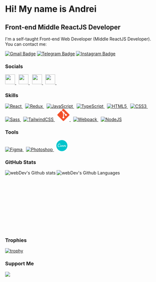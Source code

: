 # Hi! My name is Andrei

## Front-end Middle ReactJS Developer

I'm a self-taught Front-end Web Developer (Middle ReactJS Developer). You can contact me:

[![Gmail Badge](https://img.shields.io/badge/-Gmail-red?style=flat&logo=Gmail&logoColor=white)](mailto:exslym@gmail.com) [![Telegram Badge](https://img.shields.io/badge/-exslym-blue?style=flat&logo=Telegram&logoColor=white)](https://t.me/exslym) [![Instagram Badge](https://img.shields.io/badge/-exslym-hotpink?style=flat&logo=Instagram&logoColor=white)](https://www.instagram.com/ex.slym/)  

### Socials

<div align="left">
	<a href="https://www.github.com/exslym" target="_blank" rel="noreferrer">
		<img src="https://raw.githubusercontent.com/danielcranney/readme-generator/main/public/icons/socials/github.svg" width="32" height="32" />
	</a>&nbsp
	<a href="https://www.linkedin.com/in/exslym" target="_blank" rel="noreferrer">
		<img src="https://raw.githubusercontent.com/danielcranney/readme-generator/main/public/icons/socials/linkedin.svg" width="32" height="32" />
	</a>&nbsp
	<a href="https://www.instagram.com/ex.slym" target="_blank" rel="noreferrer">
		<img src="https://raw.githubusercontent.com/danielcranney/readme-generator/main/public/icons/socials/instagram.svg" width="32" height="32" />
	</a>&nbsp
	<a href="https://www.youtube.com/c/exslym" target="_blank" rel="noreferrer">
		<img src="https://raw.githubusercontent.com/danielcranney/readme-generator/main/public/icons/socials/youtube.svg" width="32" height="32" />
	</a>&nbsp
</div>

### Skills

<div align="left">
	<a href="https://reactjs.org/" target="_blank" rel="noreferrer">
		<img src="https://raw.githubusercontent.com/danielcranney/readme-generator/main/public/icons/skills/react-colored.svg" width="36" height="36" alt="React" />
	</a>&nbsp
	<a href="https://redux.js.org/" target="_blank" rel="noreferrer">
		<img src="https://raw.githubusercontent.com/danielcranney/readme-generator/main/public/icons/skills/redux-colored.svg" width="36" height="36" alt="Redux" />
	</a>&nbsp
	<a href="https://developer.mozilla.org/en-US/docs/Web/JavaScript" target="_blank" rel="noreferrer">
		<img src="https://raw.githubusercontent.com/danielcranney/readme-generator/main/public/icons/skills/javascript-colored.svg" width="36" height="36" alt="JavaScript" />
	</a>&nbsp
	<a href="https://www.typescriptlang.org/" target="_blank" rel="noreferrer">
		<img src="https://raw.githubusercontent.com/danielcranney/readme-generator/main/public/icons/skills/typescript-colored.svg" width="36" height="36" alt="TypeScript" />
	</a>&nbsp
	<a href="https://developer.mozilla.org/en-US/docs/Glossary/HTML5" target="_blank" rel="noreferrer">
		<img src="https://raw.githubusercontent.com/danielcranney/readme-generator/main/public/icons/skills/html5-colored.svg" width="36" height="36" alt="HTML5" />
	</a>&nbsp
	<a href="https://www.w3.org/TR/CSS/#css" target="_blank" rel="noreferrer">
		<img src="https://raw.githubusercontent.com/danielcranney/readme-generator/main/public/icons/skills/css3-colored.svg" width="36" height="36" alt="CSS3" />
	</a>&nbsp
	<a href="https://sass-lang.com/" target="_blank" rel="noreferrer">
		<img src="https://raw.githubusercontent.com/danielcranney/readme-generator/main/public/icons/skills/sass-colored.svg" width="36" height="36" alt="Sass" />
	</a>&nbsp
	<a href="https://tailwindcss.com/" target="_blank" rel="noreferrer">
		<img src="https://raw.githubusercontent.com/danielcranney/readme-generator/main/public/icons/skills/tailwindcss-colored.svg" width="36" height="36" alt="TailwindCSS" />
	</a>&nbsp
	<a href="https://git-scm.com/" target="_blank" rel="noreferrer">
		<img src="https://github.com/devicons/devicon/blob/master/icons/git/git-original.svg" title="git" alt="git" width="40" height="40"/>
	</a>&nbsp
	<a href="https://webpack.js.org/" target="_blank" rel="noreferrer">
		<img src="https://raw.githubusercontent.com/danielcranney/readme-generator/main/public/icons/skills/webpack-colored.svg" width="36" height="36" alt="Webpack" />
	</a>&nbsp
	<a href="https://nodejs.org/en/" target="_blank" rel="noreferrer">
		<img src="https://raw.githubusercontent.com/danielcranney/readme-generator/main/public/icons/skills/nodejs-colored.svg" width="36" height="36" alt="NodeJS" />
	</a>
</div>

### Tools

<div align="left">
	<a href="https://www.figma.com/" target="_blank" rel="noreferrer">
		<img src="https://raw.githubusercontent.com/danielcranney/readme-generator/main/public/icons/skills/figma-colored.svg" width="36" height="36" alt="Figma" />
	</a>&nbsp
	<a href="https://www.adobe.com/uk/products/photoshop.html" target="_blank" rel="noreferrer">
		<img src="https://raw.githubusercontent.com/danielcranney/readme-generator/main/public/icons/skills/photoshop-colored.svg" width="36" height="36" alt="Photoshop" />
	</a>&nbsp
	<a href="https://www.canva.com/" target="_blank" rel="noreferrer">
		<img src="https://github.com/devicons/devicon/blob/master/icons/canva/canva-original.svg" width="36" height="36" alt="Canva" />
	</a>
</div>


### GitHub Stats

<div align="left">
	<img src="http://github-readme-streak-stats.herokuapp.com?user=exslym&theme=dark" alt="webDev's Github stats" style="display: inline-block; align: middle;" />
	<img height="195px" src="https://github-readme-stats.vercel.app/api/top-langs/?username=exslym&layout=compact&theme=vision-friendly-dark" alt="webDev's Github Languages" style="display: inline-block; align: middle;"/>
</div> 

### Trophies

<!-- [![trophy](https://github-profile-trophy.vercel.app/?username=exslym&theme=onedark)](https://github.com/exslym/github-profile-trophy) -->
[![trophy](https://github-profile-trophy.vercel.app/?username=exslym&theme=discord&title=Repositories,Commits,Stars,Followers,PullRequest)](https://github.com/exslym/github-profile-trophy)

### Support Me

<div align="left">
	<a href="https://www.buymeacoffee.com/exslym" target="_blank">
		<img src="https://cdn.buymeacoffee.com/buttons/v2/default-yellow.png" width="200" />
	</a>
</div>
